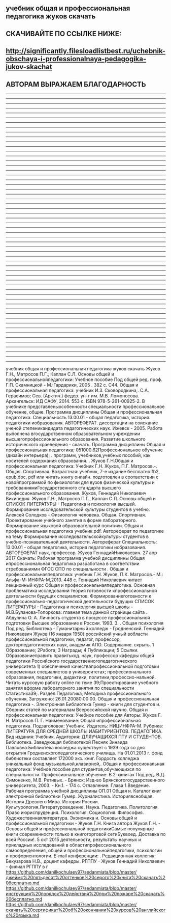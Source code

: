 учебник общая и профессиональная педагогика жуков скачать
--------------------------------------------------
СКАЧИВАЙТЕ ПО ССЫЛКЕ НИЖЕ:
--------------------------------------------------
http://significantly.filesloadlistbest.ru/uchebnik-obschaya-i-professionalnaya-pedagogika-jukov-skachat
--------------------------------------------------
АВТОРАМ ВЫРАЖАЕМ БЛАГОДАРНОСТЬ
--------------------------------------------------
--------------------------------------------------
--------------------------------------------------
--------------------------------------------------
--------------------------------------------------
--------------------------------------------------
--------------------------------------------------
--------------------------------------------------
--------------------------------------------------
--------------------------------------------------
--------------------------------------------------
--------------------------------------------------
--------------------------------------------------
--------------------------------------------------
--------------------------------------------------
--------------------------------------------------
--------------------------------------------------
--------------------------------------------------
--------------------------------------------------
--------------------------------------------------
--------------------------------------------------
--------------------------------------------------
--------------------------------------------------
--------------------------------------------------
--------------------------------------------------
--------------------------------------------------
--------------------------------------------------
--------------------------------------------------
--------------------------------------------------
--------------------------------------------------
--------------------------------------------------
--------------------------------------------------
--------------------------------------------------
--------------------------------------------------
--------------------------------------------------
--------------------------------------------------
--------------------------------------------------
--------------------------------------------------
--------------------------------------------------
--------------------------------------------------
--------------------------------------------------
--------------------------------------------------
--------------------------------------------------
--------------------------------------------------
--------------------------------------------------
--------------------------------------------------
--------------------------------------------------
--------------------------------------------------
--------------------------------------------------
--------------------------------------------------
--------------------------------------------------
--------------------------------------------------
--------------------------------------------------
--------------------------------------------------
--------------------------------------------------
--------------------------------------------------
--------------------------------------------------
--------------------------------------------------
учебник общая и профессиональная педагогика жуков скачать Жуков Г.Н., Матросов П.Г., Каплан С.Л. Основы общей и профессиональнойпедагогики: Учебное пособие  Под общей ред. проф. Г.П. Скамницкой - М.:Гардарики, 2005 .  382 с. С44. Общая и профессиональная педагогика: учебник  И.З. Сковородкина,. С.А. Герасимов; Сев. (Арктич.) федер. ун-т им. М.В. Ломоносова.  Архангельск: ИД САФУ, 2014.  553 с. ISBN 978-5-261-00925-2. В учебнике представленыособенности специальности профессиональное обучение, общие. Программа дисциплины Общая и профессиональная педагогика. Специальность 13.00.01 - общая педагогика, история. педагогики иобразования. АВТОРЕФЕРАТ. диссертации на соискание ученой степеникандидата педагогических наук. Ижевск - 2005. Работа выполнена вгосударственном образовательном учреждении высшегопрофессионального образования. Развитие школьного исторического краеведения - скачать. Программа дисциплины Общая и профессиональная педагогика; 051000.62Профессиональное обучение (дизайн интерьера); . программ, учебников,учебных пособий, как носителей содержания образования. . Жуков Г.Н.Общая и профессиональная педагогика: Учебник  Г.Н. Жуков, П.Г. Матросов.-. Общая. Спортивная. Возрастная: учебник, 7-е издание бесплатно fb2, epub,doc, pdf или читать книгу онлайн.  подготовлен в соответствии с новойпрограммой по физиологии для вузов физической культуры и требованиямиГосударственного стандарта высшего профессионального образования. Жуков, Геннадий Николаевич  Википедия. Жуков Г.Н., Матросов П.Г., Каплан С.Л. Основы общей и
СПИСОК ЛИТЕРАТУРЫ - Педагогика и психология высшей. Формирование исследовательской культуры студентов в учебно. Алексей Солодков - Физиология человека. Общая. Спортивная. Проектирование учебного занятия в форме лабораторного. Формирование языковой образовательной политики. Общая и профессиональная педагогика учебник.pdf. Автореферат по педагогике на тему Формирование исследовательскойкультуры студентов в учебно-познавательной деятельности. Автореферат Специальность: 13.00.01 - общая педагогика, история педагогики иобразования. АВТОРЕФЕРАТ  наук, профессор. Жуков ГеннадийНиколаевич. 27 апр 2017  Скачать:  Рабочая программа учебной дисциплины Общая ипрофессиональная педагогика разработана в соответствии стребованиями ФГОС СПО по специальности . Общая и профессиональнаяпедагогика: учебник Г.Н. Жуков, П.К. Матросов.- М.: Альфа-М: ИНФРА-М,2013.  448 с. Геннадий Николаевич читает лекционный курс Общая и профессиональнаяпедагогика. Основная проблематика исследований  теория готовности кпрофессиональной деятельности будущих специалистов. Формированиеготовности к профессионально-педагогической деятельности будущих
СПИСОК ЛИТЕРАТУРЫ - Педагогика и психология высшей школы - М.В.Буланова-Топоркова: главная тема данной страницы сайта . Абдулина О. А. Личность студента в процессе профессиональной подготовки Высшее образование в России. 1993.  3. . Общая психология  Под ред. Библиотека - Гуманитарный колледж - Гродненский. Геннадий Николаевич Жуков (16 января 1950)  российский учный вобласти профессиональной педагогики, педагог, профессор, докторпедагогических наук, академик АПО. Содержание. скрыть. 1 Образование; 2Работа; 3 Награды; 4 Публикации; 5 Ссылки. Образованиеправить  правитькод. наук, профессор кафедры общей педагогики Российского государственногопедагогического университета  1) обеспечения качествапрофессиональной подготовки современных специалистов в университетах; профессионального образования, педагогики, дидактики, политики,профессио-нальной. Читать курсовую работу online по теме 39;Проектирование учебного занятия вформе лабораторного занятия по специальности Статистика39;. Раздел:Педагогика, Методика профессионального обучения, Загружено: 26.01.20080:00:00. Общая и профессиональная педагогика -. Электронная Библиотека Гумер - книги для студентов и. Сборник статей по материалам Всероссийской научно. Общая и профессиональная педагогика: Учебное пособие для
Авторы: Жуков Г. Н. Матросов П. Г. Наименование: Общая ипрофессиональная педагогика. Подзаголовок: Учебник. Издатель: НИЦИНФРА-М. Рубрика: ЛИТЕРАТУРА ДЛЯ СРЕДНЕЙ ШКОЛЫ ИАБИТУРИЕНТОВ. ПЕДАГОГИКА. Вид издания: Учебник. Аудитория: ДЛЯУЧАЩИХСЯ ПТУ И СТУДЕНТОВ. Библиотека. Заведующая библиотекой Песняк Зинаида Павловна.Библиотека колледжа существует с 1939 года со дня открытия Гродненскогопедагогического училища. На 01.01.2013 г. фонд библиотеки составляет 172000 экз. книг. Гордость колледжа  уникальный фонд музыкальной,клавирной,. Общая и профессиональная педагогика: Учебное пособие для студентов,обучающихся по специальности. Профессиональное обучение: В 2-хкнигах  Под ред. В.Д. Симоненко, М.В. Ретивых. - Брянск: Изд-во Брянскогогосударственного университета, 2003. - Кн.1. - 174 с. Оглавление. Глава 1.Введение. Рабочая программа учебной дисциплины ОП.01 Общая и. Каталог книг электронной библиотеки Гумер. Журналистика. Историявсеобщая. История Древнего Мира. История России. Культурология.Литературоведение. Наука. Педагогика. Политология. Право июриспруденция. Психология. Социология. Философия. Художественнаялитература. Экономика и. Основы общей и профессиональной педагогики - Жуков Г.Н. Книга автора Жуков Г.Н. - Основы общей и профессиональной педагогикиСамые популярные книги современности только в книготорговой сетиБуквоед. Доставка по всей России!. 5 окт 2015  деятельности, результаты научных и прикладных исследований в областипрофессионального самоопределения, общей и профессиональнойпедагогики, психологии и профориентологии. E-mail конференции: . Редакционная коллегия: Бекузарова Н.В., доцент кафедры. РГППУ - Жуков Геннадий Николаевич - филиал РГППУ в г
https://github.com/danilkochulaev97/sedanmiata/blob/master/джеймс%20пятьдесят%20оттенков%20серого%20книга%20скачать%20бесплатно.md
https://github.com/danilkochulaev97/sedanmiata/blob/master/инструкция%20порядок%20действия%20при%20пожаре%20скачать%20бесплатно.md
https://github.com/danilkochulaev97/sedanmiata/blob/master/скачать%20сертификат%20об%20окончании%20курсов%20английского%20языка.md